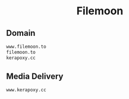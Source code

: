 


<h1 align="center">Filemoon</h1>  


## Domain


```html
www.filemoon.to
filemoon.to
kerapoxy.cc
```  


## Media Delivery


```html
www.kerapoxy.cc
```  

<br>

